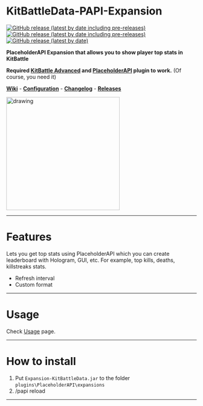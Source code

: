 #  KitBattleData-PAPI-Expansion

[![GitHub release (latest by date including pre-releases)](https://img.shields.io/github/v/release/HappyAreaBean/KitBattleData-PAPI-Expansion?label=latest%20stable&style=for-the-badge)](https://github.com/HappyAreaBean/KitBattleData-PAPI-Expansion/releases) 
[![GitHub release (latest by date including pre-releases)](https://img.shields.io/github/v/release/HappyAreaBean/KitBattleData-PAPI-Expansion?include_prereleases&label=latest%20beta&style=for-the-badge)](https://github.com/HappyAreaBean/KitBattleData-PAPI-Expansion/releases) 
[![GitHub release (latest by date)](https://img.shields.io/github/downloads/HappyAreaBean/KitBattleData-PAPI-Expansion/latest/total?label=Downloads%40Latest&style=for-the-badge)](https://github.com/HappyAreaBean/KitBattleData-PAPI-Expansion/releases)

**PlaceholderAPI Expansion that allows you to show player top stats in KitBattle**

**Required [KitBattle Advanced](https://www.spigotmc.org/resources/kitbattle-advanced.2872/) and [PlaceholderAPI](https://www.spigotmc.org/resources/placeholderapi.6245/) plugin to work.** (Of course, you need it)

**[Wiki](https://happyareabean.gitbook.io/bean-docs/expansion/kitbattledata)** - **[Configuration](https://happyareabean.gitbook.io/bean-docs/expansion/kitbattledata/configuration)** - **[Changelog](https://happyareabean.gitbook.io/bean-docs/expansion/kitbattledata/changelog)** - **[Releases](https://github.com/HappyAreaBean/ServerPinger-PAPI-Expansion/releases)**

<a href="https://go.happyareabean.cc/supportdiscord"><img src="https://images.levats.com/join_us_on_discord.png" alt="drawing" width="300"/></a>

---

# Features

Lets you get top stats using PlaceholderAPI which you can create leaderboard with Hologram, GUI, etc. For example, top kills, deaths, killstreaks stats.

* Refresh interval
* Custom format

---

# Usage

Check [Usage](https://happyareabean.gitbook.io/bean-docs/expansion/kitbattledata/usage) page.

---

# How to install
1. Put `Expansion-KitBattleData.jar` to the folder `plugins\PlaceholderAPI\expansions`
2. /papi reload

---